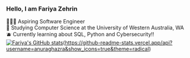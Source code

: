 ### Hello, I am Fariya Zehrin
👩🏻‍💻 Aspiring Software Engineer </br>
🍋 Studying Computer Science at the University of Western Australia, WA</br>
🫐 Currently learning about SQL, Python and Cybersecurity!! </br>
[![Fariya's GitHub stats](https://github-readme-stats.vercel.app/api?username=Fariya-Zehrin)](https://github.com/Fariya-Zehrin/github-readme-stats)(https://github-readme-stats.vercel.app/api?username=anuraghazra&show_icons=true&theme=radical)



